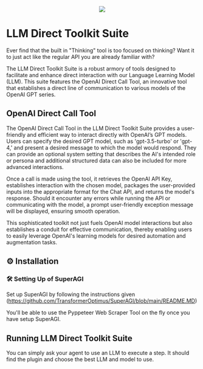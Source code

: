 <p align=center>
<a href="https://superagi.co"><img src=https://superagi.co/wp-content/uploads/2023/05/SuperAGI_icon.png></a>
</p>

# LLM Direct Toolkit Suite

Ever find that the built in "Thinking" tool is too focused on thinking?  Want it to just act like the regular API you are already familiar with?


The LLM Direct Toolkit Suite is a robust armory of tools designed to facilitate and enhance direct interaction with our Language Learning Model (LLM). This suite features the OpenAI Direct Call Tool, an innovative tool that establishes a direct line of communication to various models of the OpenAI GPT series.

## OpenAI Direct Call Tool

The OpenAI Direct Call Tool in the LLM Direct Toolkit Suite provides a user-friendly and efficient way to interact directly with OpenAI’s GPT models. Users can specify the desired GPT model, such as 'gpt-3.5-turbo' or 'gpt-4,' and present a desired message to which the model would respond. They can provide an optional system setting that describes the AI's intended role or persona and additional structured data can also be included for more advanced interactions.

Once a call is made using the tool, it retrieves the OpenAI API Key, establishes interaction with the chosen model, packages the user-provided inputs into the appropriate format for the Chat API, and returns the model's response. Should it encounter any errors while running the API or communicating with the model, a prompt user-friendly exception message will be displayed, ensuring smooth operation.

This sophisticated toolkit not just fuels OpenAI model interactions but also establishes a conduit for effective communication, thereby enabling users to easily leverage OpenAI's learning models for desired automation and augmentation tasks.
## ⚙️ Installation

### 🛠 **Setting Up of SuperAGI**
Set up SuperAGI by following the instructions given (https://github.com/TransformerOptimus/SuperAGI/blob/main/README.MD)

You'll be able to use the Pyppeteer Web Scraper Tool on the fly once you have setup SuperAGI.

## Running LLM Direct Toolkit Suite

You can simply ask your agent to use an LLM to execute a step.  It should find the plugin and choose the best LLM and model to use.